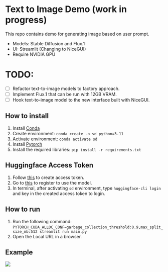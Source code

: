 # Text to Image Demo (work in progress)
This repo contains demo for generating image based on user prompt. 
- Models: Stable Diffusion and Flux.1
- UI: Streamlit (Changing to NiceGUI)
- Require NVIDIA GPU

# TODO:
- [ ] Refactor text-to-image models to factory approach.
- [ ] Implement Flux.1 that can be run with 12GB VRAM.
- [ ] Hook text-to-image model to the new interface built with NiceGUI.

## How to install
1. Install [Conda](https://docs.conda.io/projects/conda/en/latest/user-guide/install/index.html)
2. Create environment: `conda create -n sd python=3.11`
3. Activate environment: `conda activate sd`
4. Install [Pytorch](https://pytorch.org/get-started/locally/)
5. Install the required libraries: `pip install -r requirements.txt`

## Huggingface Access Token
1. Follow [this](https://huggingface.co/docs/hub/en/security-tokens) to create access token.
2. Go to [this](https://huggingface.co/stabilityai/stable-diffusion-3.5-medium) to register to use the model.
3. In terminal, after activating `sd` environment, type `huggingface-cli login` and key in the created access token to login.

## How to run
1. Run the following command: `PYTORCH_CUDA_ALLOC_CONF=garbage_collection_threshold:0.9,max_split_size_mb:512 streamlit run main.py`
2. Open the Local URL in a browser.

## Example
![](assets/sd-example1.png)